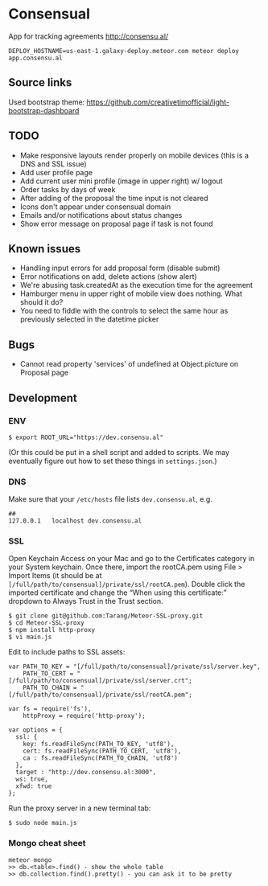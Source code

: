 # Consensual
App for tracking agreements http://consensu.al/

```
DEPLOY_HOSTNAME=us-east-1.galaxy-deploy.meteor.com meteor deploy app.consensu.al
```

## Source links

Used bootstrap theme: https://github.com/creativetimofficial/light-bootstrap-dashboard

## TODO
- Make responsive layouts render properly on mobile devices (this is a DNS and SSL issue)
- Add user profile page
- Add current user mini profile (image in upper right) w/ logout
- Order tasks by days of week
- After adding of the proposal the time input is not cleared
- Icons don't appear under consensual domain
- Emails and/or notifications about status changes
- Show error message on proposal page if task is not found

## Known issues
- Handling input errors for add proposal form (disable submit)
- Error notifications on add, delete actions (show alert)
- We're abusing task.createdAt as the execution time for the agreement
- Hamburger menu in upper right of mobile view does nothing. What should it do?
- You need to fiddle with the controls to select the same hour as previously selected in the datetime picker

## Bugs
- Cannot read property 'services' of undefined at Object.picture on Proposal page

## Development

### ENV
```
$ export ROOT_URL="https://dev.consensu.al"
```
(Or this could be put in a shell script and added to scripts. We may eventually figure out how to set these things in `settings.json`.)

### DNS
Make sure that your `/etc/hosts` file lists `dev.consensu.al`, e.g.

```
##
127.0.0.1	localhost dev.consensu.al
```

### SSL
Open Keychain Access on your Mac and go to the Certificates category in your System keychain. Once there, import the rootCA.pem using File > Import Items (it should be at `[/full/path/to/consensual]/private/ssl/rootCA.pem`). Double click the imported certificate and change the “When using this certificate:” dropdown to Always Trust in the Trust section.

```
$ git clone git@github.com:Tarang/Meteor-SSL-proxy.git 
$ cd Meteor-SSL-proxy
$ npm install http-proxy
$ vi main.js
```

Edit to include paths to SSL assets:

```
var PATH_TO_KEY = "[/full/path/to/consensual]/private/ssl/server.key",
    PATH_TO_CERT = "[/full/path/to/consensual]/private/ssl/server.crt";
    PATH_TO_CHAIN = "[/full/path/to/consensual]/private/ssl/rootCA.pem";

var fs = require('fs'),
    httpProxy = require('http-proxy');

var options = {
  ssl: {
    key: fs.readFileSync(PATH_TO_KEY, 'utf8'),
    cert: fs.readFileSync(PATH_TO_CERT, 'utf8'),
    ca : fs.readFileSync(PATH_TO_CHAIN, 'utf8')
  },
  target : "http://dev.consensu.al:3000",
  ws: true,
  xfwd: true
};
```
Run the proxy server in a new terminal tab:

```
$ sudo node main.js
```

### Mongo cheat sheet

```
meteor mongo
>> db.<table>.find() - show the whole table
>> db.collection.find().pretty() - you can ask it to be pretty
```